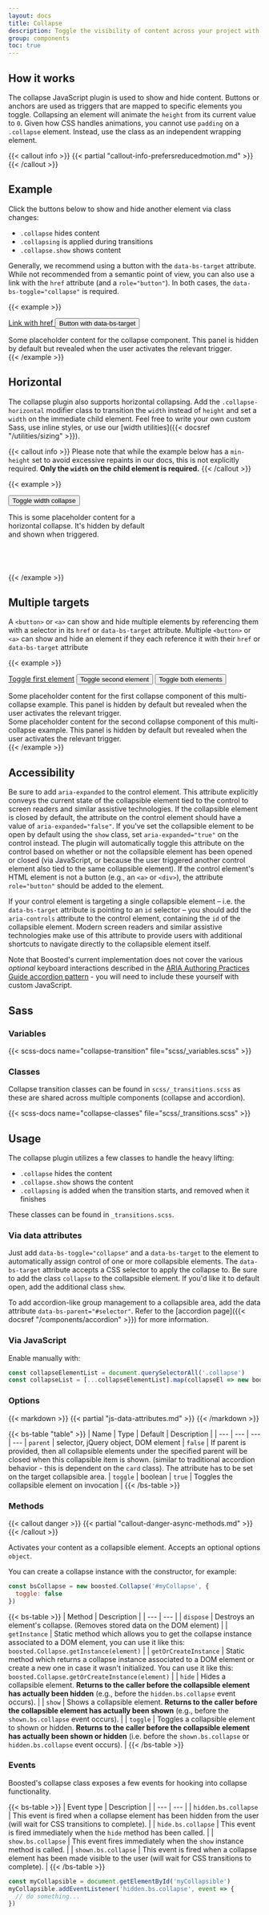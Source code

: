 ```yaml
---
layout: docs
title: Collapse
description: Toggle the visibility of content across your project with a few classes and our JavaScript plugins.
group: components
toc: true
---
```


## How it works

The collapse JavaScript plugin is used to show and hide content. Buttons or anchors are used as triggers that are mapped to specific elements you toggle. Collapsing an element will animate the `height` from its current value to `0`. Given how CSS handles animations, you cannot use `padding` on a `.collapse` element. Instead, use the class as an independent wrapping element.

{{< callout info >}}
{{< partial "callout-info-prefersreducedmotion.md" >}}
{{< /callout >}}

## Example

Click the buttons below to show and hide another element via class changes:

- `.collapse` hides content
- `.collapsing` is applied during transitions
- `.collapse.show` shows content

Generally, we recommend using a button with the `data-bs-target` attribute. While not recommended from a semantic point of view, you can also use a link with the `href` attribute (and a `role="button"`). In both cases, the `data-bs-toggle="collapse"` is required.

{{< example >}}
<p>
  <a class="btn btn-primary" data-bs-toggle="collapse" href="#collapseExample" role="button" aria-expanded="false" aria-controls="collapseExample">
    Link with href
  </a>
  <button class="btn btn-primary" type="button" data-bs-toggle="collapse" data-bs-target="#collapseExample" aria-expanded="false" aria-controls="collapseExample">
    Button with data-bs-target
  </button>
</p>
<div class="collapse" id="collapseExample">
  <div class="card card-body">
    Some placeholder content for the collapse component. This panel is hidden by default but revealed when the user activates the relevant trigger.
  </div>
</div>
{{< /example >}}

## Horizontal

The collapse plugin also supports horizontal collapsing. Add the `.collapse-horizontal` modifier class to transition the `width` instead of `height` and set a `width` on the immediate child element. Feel free to write your own custom Sass, use inline styles, or use our [width utilities]({{< docsref "/utilities/sizing" >}}).

{{< callout info >}}
Please note that while the example below has a `min-height` set to avoid excessive repaints in our docs, this is not explicitly required. **Only the `width` on the child element is required.**
{{< /callout >}}

{{< example >}}
<p>
  <button class="btn btn-primary" type="button" data-bs-toggle="collapse" data-bs-target="#collapseWidthExample" aria-expanded="false" aria-controls="collapseWidthExample">
    Toggle width collapse
  </button>
</p>
<div style="min-height: 120px;">
  <div class="collapse collapse-horizontal" id="collapseWidthExample">
    <div class="card card-body" style="width: 300px;">
      This is some placeholder content for a horizontal collapse. It's hidden by default and shown when triggered.
    </div>
  </div>
</div>
{{< /example >}}

## Multiple targets

A `<button>` or `<a>` can show and hide multiple elements by referencing them with a selector in its `href` or `data-bs-target` attribute.
Multiple `<button>` or `<a>` can show and hide an element if they each reference it with their `href` or `data-bs-target` attribute

{{< example >}}
<p>
  <a class="btn btn-primary" data-bs-toggle="collapse" href="#multiCollapseExample1" role="button" aria-expanded="false" aria-controls="multiCollapseExample1">Toggle first element</a>
  <button class="btn btn-primary" type="button" data-bs-toggle="collapse" data-bs-target="#multiCollapseExample2" aria-expanded="false" aria-controls="multiCollapseExample2">Toggle second element</button>
  <button class="btn btn-primary" type="button" data-bs-toggle="collapse" data-bs-target=".multi-collapse" aria-expanded="false" aria-controls="multiCollapseExample1 multiCollapseExample2">Toggle both elements</button>
</p>
<div class="row">
  <div class="col">
    <div class="collapse multi-collapse" id="multiCollapseExample1">
      <div class="card card-body">
        Some placeholder content for the first collapse component of this multi-collapse example. This panel is hidden by default but revealed when the user activates the relevant trigger.
      </div>
    </div>
  </div>
  <div class="col">
    <div class="collapse multi-collapse" id="multiCollapseExample2">
      <div class="card card-body">
        Some placeholder content for the second collapse component of this multi-collapse example. This panel is hidden by default but revealed when the user activates the relevant trigger.
      </div>
    </div>
  </div>
</div>
{{< /example >}}

## Accessibility

Be sure to add `aria-expanded` to the control element. This attribute explicitly conveys the current state of the collapsible element tied to the control to screen readers and similar assistive technologies. If the collapsible element is closed by default, the attribute on the control element should have a value of `aria-expanded="false"`. If you've set the collapsible element to be open by default using the `show` class, set `aria-expanded="true"` on the control instead. The plugin will automatically toggle this attribute on the control based on whether or not the collapsible element has been opened or closed (via JavaScript, or because the user triggered another control element also tied to the same collapsible element). If the control element's HTML element is not a button (e.g., an `<a>` or `<div>`), the attribute `role="button"` should be added to the element.

If your control element is targeting a single collapsible element – i.e. the `data-bs-target` attribute is pointing to an `id` selector – you should add the `aria-controls` attribute to the control element, containing the `id` of the collapsible element. Modern screen readers and similar assistive technologies make use of this attribute to provide users with additional shortcuts to navigate directly to the collapsible element itself.

Note that Boosted's current implementation does not cover the various *optional* keyboard interactions described in the [ARIA Authoring Practices Guide accordion pattern](https://www.w3.org/WAI/ARIA/apg/patterns/accordion/) - you will need to include these yourself with custom JavaScript.

## Sass

### Variables

{{< scss-docs name="collapse-transition" file="scss/_variables.scss" >}}

### Classes

Collapse transition classes can be found in `scss/_transitions.scss` as these are shared across multiple components (collapse and accordion).

{{< scss-docs name="collapse-classes" file="scss/_transitions.scss" >}}

## Usage

The collapse plugin utilizes a few classes to handle the heavy lifting:

- `.collapse` hides the content
- `.collapse.show` shows the content
- `.collapsing` is added when the transition starts, and removed when it finishes

These classes can be found in `_transitions.scss`.

### Via data attributes

Just add `data-bs-toggle="collapse"` and a `data-bs-target` to the element to automatically assign control of one or more collapsible elements. The `data-bs-target` attribute accepts a CSS selector to apply the collapse to. Be sure to add the class `collapse` to the collapsible element. If you'd like it to default open, add the additional class `show`.

To add accordion-like group management to a collapsible area, add the data attribute `data-bs-parent="#selector"`. Refer to the [accordion page]({{< docsref "/components/accordion" >}}) for more information.

### Via JavaScript

Enable manually with:

```js
const collapseElementList = document.querySelectorAll('.collapse')
const collapseList = [...collapseElementList].map(collapseEl => new boosted.Collapse(collapseEl))
```

### Options

{{< markdown >}}
{{< partial "js-data-attributes.md" >}}
{{< /markdown >}}

{{< bs-table "table" >}}
| Name | Type | Default | Description |
| --- | --- | --- | --- |
`parent` | selector, jQuery object, DOM element | `false` | If parent is provided, then all collapsible elements under the specified parent will be closed when this collapsible item is shown. (similar to traditional accordion behavior - this is dependent on the `card` class). The attribute has to be set on the target collapsible area. |
`toggle` | boolean | `true` | Toggles the collapsible element on invocation |
{{< /bs-table >}}

### Methods

{{< callout danger >}}
{{< partial "callout-danger-async-methods.md" >}}
{{< /callout >}}

Activates your content as a collapsible element. Accepts an optional options `object`.

You can create a collapse instance with the constructor, for example:

```js
const bsCollapse = new boosted.Collapse('#myCollapse', {
  toggle: false
})
```

{{< bs-table >}}
| Method | Description |
| --- | --- |
| `dispose` | Destroys an element's collapse. (Removes stored data on the DOM element) |
| `getInstance` | Static method which allows you to get the collapse instance associated to a DOM element, you can use it like this: `boosted.Collapse.getInstance(element)` |
| `getOrCreateInstance` | Static method which returns a collapse instance associated to a DOM element or create a new one in case it wasn't initialized. You can use it like this: `boosted.Collapse.getOrCreateInstance(element)` |
| `hide` | Hides a collapsible element. **Returns to the caller before the collapsible element has actually been hidden** (e.g., before the `hidden.bs.collapse` event occurs). |
| `show` | Shows a collapsible element. **Returns to the caller before the collapsible element has actually been shown** (e.g., before the `shown.bs.collapse` event occurs). |
| `toggle` | Toggles a collapsible element to shown or hidden. **Returns to the caller before the collapsible element has actually been shown or hidden** (i.e. before the `shown.bs.collapse` or `hidden.bs.collapse` event occurs). |
{{< /bs-table >}}

### Events

Boosted's collapse class exposes a few events for hooking into collapse functionality.

{{< bs-table >}}
| Event type | Description |
| --- | --- |
| `hidden.bs.collapse` | This event is fired when a collapse element has been hidden from the user (will wait for CSS transitions to complete). |
| `hide.bs.collapse` | This event is fired immediately when the `hide` method has been called. |
| `show.bs.collapse` | This event fires immediately when the `show` instance method is called. |
| `shown.bs.collapse` | This event is fired when a collapse element has been made visible to the user (will wait for CSS transitions to complete). |
{{< /bs-table >}}

```js
const myCollapsible = document.getElementById('myCollapsible')
myCollapsible.addEventListener('hidden.bs.collapse', event => {
  // do something...
})
```
